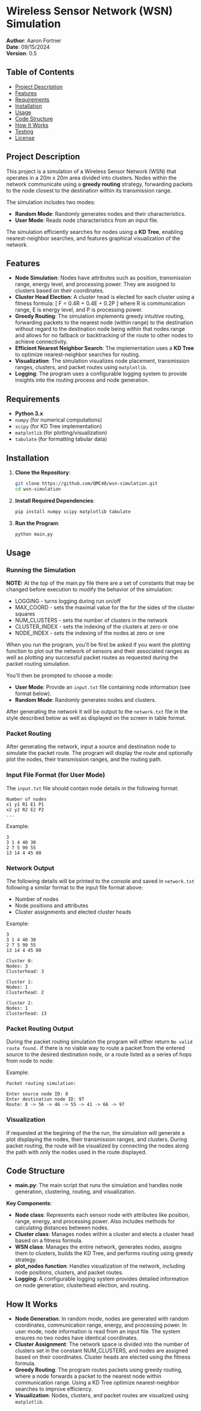 # Wireless Sensor Network (WSN) Simulation

**Author**: Aaron Fortner  
**Date**: 09/15/2024  
**Version**: 0.5

## Table of Contents
- [Project Description](#project-description)
- [Features](#features)
- [Requirements](#requirements)
- [Installation](#installation)
- [Usage](#usage)
- [Code Structure](#code-structure)
- [How It Works](#how-it-works)
- [Testing](#testing)
- [License](#license)

## Project Description

This project is a simulation of a Wireless Sensor Network (WSN) that operates in a 20m x 20m area divided into clusters. Nodes within the network communicate using a **greedy routing** strategy, forwarding packets to the node closest to the destination within its transmission range.

The simulation includes two modes:
- **Random Mode**: Randomly generates nodes and their characteristics.
- **User Mode**: Reads node characteristics from an input file.

The simulation efficiently searches for nodes using a **KD Tree**, enabling nearest-neighbor searches, and features graphical visualization of the network.

## Features

- **Node Simulation**: Nodes have attributes such as position, transmission range, energy level, and processing power. They are assigned to clusters based on their coordinates.
- **Cluster Head Election**: A cluster head is elected for each cluster using a fitness formula:
  \[
  F = 0.4R + 0.4E + 0.2P
  \]
  where R is communication range, E is energy level, and P is processing power.
- **Greedy Routing**: The simulation implements greedy intuitive routing, forwarding packets to the nearest node (within range) to the destination without regard to the destination node being within that nodes range and allows for no fallback or backtracking of the route to other nodes to achieve connectivity.
- **Efficient Nearest Neighbor Search**: The implementation uses a **KD Tree** to optimize nearest-neighbor searches for routing.
- **Visualization**: The simulation visualizes node placement, transmission ranges, clusters, and packet routes using `matplotlib`.
- **Logging**: The program uses a configurable logging system to provide insights into the routing process and node generation.

## Requirements

- **Python 3.x**
- `numpy` (for numerical computations)
- `scipy` (for KD Tree implementation)
- `matplotlib` (for plotting/visualization)
- `tabulate` (for formatting tabular data)

## Installation

1. **Clone the Repository**:
   ```bash
   git clone https://github.com/QMC40/wsn-simulation.git
   cd wsn-simulation
   ```

2. **Install Required Dependencies**:
   ```bash
   pip install numpy scipy matplotlib tabulate
   ```

3. **Run the Program**:
   ```bash
   python main.py
   ```

## Usage

### Running the Simulation
**NOTE:** At the top of the main.py file there are a set of constants that may be changed before execution to modify the behavior of the simulation:

- LOGGING - turns logging during run on/off
- MAX_COORD - sets the maximal value for the for the sides of the cluster squares
- NUM_CLUSTERS - sets the number of clusters in the network
- CLUSTER_INDEX - sets the indexing of the clusters at zero or one
- NODE_INDEX - sets the indexing of the nodes at zero or one

When you run the program, you'll be first be asked if you want the plotting function to plot out the network of sensors and their associated ranges as well as plotting any successful packet routes as requested during the packet routing simulation. 
 
You'll then be prompted to choose a mode:
- **User Mode**: Provide an `input.txt` file containing node information (see format below).
- **Random Mode**: Randomly generates nodes and clusters.

After generating the network it will be output to the `network.txt` file in the style described below as well as displayed on the screen in table format.

### Packet Routing
After generating the network, input a source and destination node to simulate the packet route. The program will display the route and optionally plot the nodes, their transmission ranges, and the routing path.

### Input File Format (for User Mode)
The `input.txt` file should contain node details in the following format:
```
Number of nodes
x1 y1 R1 E1 P1
x2 y2 R2 E2 P2
...
```

Example:
```
3
3 1 4 40 30
2 7 5 99 55
13 14 4 45 80
```

### Network Output
The following details will be printed to the console and saved in `network.txt` following a similar format to the input file format above:
- Number of nodes
- Node positions and attributes
- Cluster assignments and elected cluster heads

Example:
```
3
3 1 4 40 30
2 7 5 99 55
13 14 4 45 80

Cluster 0:
Nodes: 3
Clusterhead: 3

Cluster 1:
Nodes: 1
Clusterhead: 2

Cluster 2:
Nodes: 1
Clusterhead: 13
```
### Packet Routing Output
During the packet routing simulation the program will either return `No valid route found.` if there is no viable way to route a packet from the entered source to the desired destination node, or a route listed as a series of hops from node to node:

Example:
```
Packet routing simulation:

Enter source node ID: 8
Enter destination node ID: 97
Route: 8 -> 56 -> 46 -> 55 -> 41 -> 66 -> 97
```

### Visualization
If requested at the begining of the the run, the simulation will generate a plot displaying the nodes, their transmission ranges, and clusters. During packet routing, the route will be visualized by connecting the nodes along the path with only the nodes used in the route displayed.

## Code Structure

- **main.py**: The main script that runs the simulation and handles node generation, clustering, routing, and visualization.

**Key Components**:
- **Node class**: Represents each sensor node with attributes like position, range, energy, and processing power. Also includes methods for calculating distances between nodes.
- **Cluster class**: Manages nodes within a cluster and elects a cluster head based on a fitness formula.
- **WSN class**: Manages the entire network, generates nodes, assigns them to clusters, builds the KD Tree, and performs routing using greedy strategy.
- **plot_nodes function**: Handles visualization of the network, including node positions, clusters, and packet routes.
- **Logging**: A configurable logging system provides detailed information on node generation, clusterhead election, and routing.

## How It Works

- **Node Generation**: In random mode, nodes are generated with random coordinates, communication range, energy, and processing power. In user mode, node information is read from an input file. The system ensures no two nodes have identical coordinates.
- **Cluster Assignment**: The network space is divided into the number of clusters set in the constant NUM_CLUSTERS, and nodes are assigned based on their coordinates. Cluster heads are elected using the fitness formula.
- **Greedy Routing**: The program routes packets using greedy routing, where a node forwards a packet to the nearest node within communication range. Using a KD Tree optimize nearest-neighbor searches to improve efficiency.
- **Visualization**: Nodes, clusters, and packet routes are visualized using `matplotlib`.